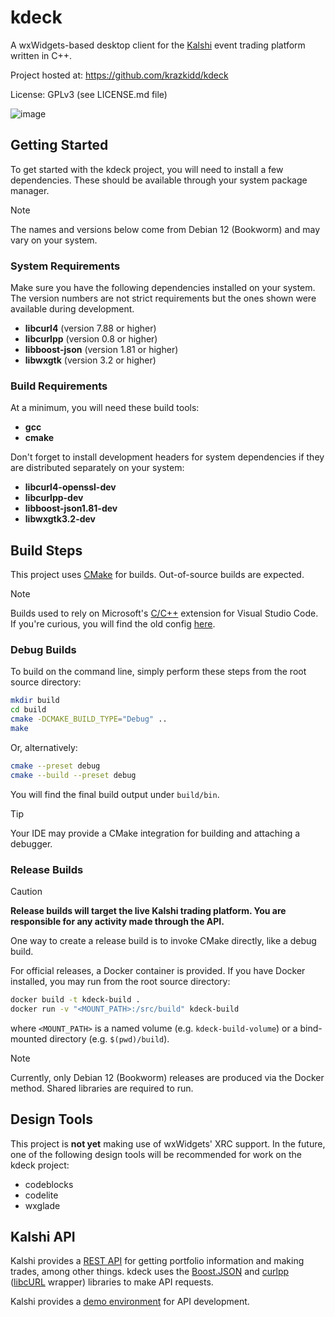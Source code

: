 # kdeck

A wxWidgets-based desktop client for the [Kalshi](https://kalshi.com/) event trading platform written in C++.

Project hosted at: https://github.com/krazkidd/kdeck

License: GPLv3 (see LICENSE.md file)

![image](https://github.com/krazkidd/kdeck/assets/6730333/f0864196-c12e-457a-a95f-cb7205836598)

## Getting Started

To get started with the kdeck project, you will need to install a few dependencies. These should be available through your system package manager.

> [!NOTE]  
> The names and versions below come from Debian 12 (Bookworm) and may vary on your system.

### System Requirements

Make sure you have the following dependencies installed on your system. The version numbers are not strict requirements but the ones shown were available during development.

* **libcurl4** (version 7.88 or higher)
* **libcurlpp** (version 0.8 or higher)
* **libboost-json** (version 1.81 or higher)
* **libwxgtk** (version 3.2 or higher)

### Build Requirements

At a minimum, you will need these build tools:

* **gcc**
* **cmake**

Don't forget to install development headers for system dependencies if they are distributed separately on your system:

* **libcurl4-openssl-dev**
* **libcurlpp-dev**
* **libboost-json1.81-dev**
* **libwxgtk3.2-dev**

## Build Steps

This project uses [CMake](https://cmake.org/) for builds. Out-of-source builds are expected.

> [!NOTE]
> Builds used to rely on Microsoft's [C/C++](https://marketplace.visualstudio.com/items?itemName=ms-vscode.cpptools) extension for Visual Studio Code. If you're curious, you will find the old config [here](https://github.com/krazkidd/kdeck/blob/c8c90c0709d981d3f6170763a70ff6e239ec2001/.vscode/tasks.json).

### Debug Builds

To build on the command line, simply perform these steps from the root source directory:

```bash
mkdir build
cd build
cmake -DCMAKE_BUILD_TYPE="Debug" ..
make
```

Or, alternatively:

```bash
cmake --preset debug
cmake --build --preset debug
```

You will find the final build output under `build/bin`.

> [!TIP]
> Your IDE may provide a CMake integration for building and attaching a debugger.

### Release Builds

> [!CAUTION]
> **Release builds will target the live Kalshi trading platform. You are responsible for any activity made through the API.**

One way to create a release build is to invoke CMake directly, like a debug build.

For official releases, a Docker container is provided. If you have Docker installed, you may run from the root source directory:

```bash
docker build -t kdeck-build .
docker run -v "<MOUNT_PATH>:/src/build" kdeck-build
```

where `<MOUNT_PATH>` is a named volume (e.g. `kdeck-build-volume`) or a bind-mounted directory (e.g. `$(pwd)/build`).

> [!NOTE]
> Currently, only Debian 12 (Bookworm) releases are produced via the Docker method. Shared libraries are required to run.

## Design Tools

This project is **not yet** making use of wxWidgets' XRC support. In the future, one of the following design tools will be recommended for work on the kdeck project:

* codeblocks
* codelite
* wxglade

## Kalshi API

Kalshi provides a [REST API](https://trading-api.readme.io/reference/getting-started) for getting portfolio information and making trades, among other things. kdeck uses the [Boost.JSON](https://boost.org/libs/json) and [curlpp](http://www.curlpp.org/) ([libcURL](https://curl.se/libcurl/) wrapper) libraries to make API requests.

Kalshi provides a [demo environment](https://trading-api.readme.io/reference/creating-a-demo-account) for API development.
